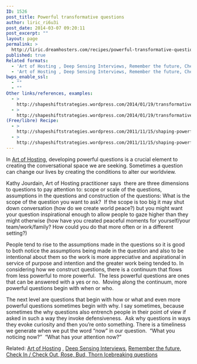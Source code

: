 ```yaml
---
ID: 1526
post_title: Powerful transformative questions
author: liric_ri6u3i
post_date: 2014-03-07 09:20:11
post_excerpt: ""
layout: page
permalink: >
  http://liric.dreamhosters.com/recipes/powerful-transformative-questions/
published: true
Related formats:
  - 'Art of Hosting , Deep Sensing Interviews, Remember the future, Check In / Check Out,  Rose, Bud, Thorn Icebreaking questions'
  - 'Art of Hosting , Deep Sensing Interviews, Remember the future, Check In / Check Out,  Rose, Bud, Thorn Icebreaking questions'
bwps_enable_ssl:
  - ""
  - ""
Other links/references, examples:
  - >
    http://shapeshiftstrategies.wordpress.com/2014/01/19/transformative-questions-can-shift-worldview-guest-author-jerry-nagel/
  - >
    http://shapeshiftstrategies.wordpress.com/2014/01/19/transformative-questions-can-shift-worldview-guest-author-jerry-nagel/
(Free/libre) Recipe:
  - >
    http://shapeshiftstrategies.wordpress.com/2011/11/15/shaping-powerful-questions/
  - >
    http://shapeshiftstrategies.wordpress.com/2011/11/15/shaping-powerful-questions/
---
```

In <a title="AoH (Art of Hosting)" href="http://www.co-creative-recipes.cc/recipes/aoh-art-of-hosting/">Art of Hosting</a>, developing powerful questions is a crucial element to creating the conversational space we are seeking. Sometimes a question can change our lives by creating the conditions to alter our worldview.

Kathy Jourdain, Art of Hosting practitioner says  there are three dimensions to questions to pay attention to: scope or scale of the questions, assumptions in the questions and construction of the questions: What is the scope of the question you want to ask?  If the scope is too big it may shut down conversation (how do we create world peace?) but you might want your question inspirational enough to allow people to gaze higher than they might otherwise (how have you created peaceful moments for yourself/your team/work/family? How could you do that more often or in a different setting?)

People tend to rise to the assumptions made in the questions so it is good to both notice the assumptions being made in the question and also to be intentional about them so the work is more appreciative and aspirational in service of purpose and intention and the greater work being tended to. In considering how we construct questions, there is a continuum that flows from less powerful to more powerful.  The less powerful questions are ones that can be answered with a yes or no.  Moving along the continuum, more powerful questions begin with when or who.

The next level are questions that begin with how or what and even more powerful questions sometimes begin with why. I say sometimes, because sometimes the why questions also entrench people in their point of view if asked in such a way they invoke defensiveness.  Ask why questions in ways they evoke curiosity and then you’re onto something. There is a timeliness we generate when we put the word “now” in our question.  “What you noticing now?”  “What has your attention now?”

Related: <a title="AoH (Art of Hosting)" href="http://www.co-creative-recipes.cc/recipes/aoh-art-of-hosting/">Art of Hosting</a> , <a title="Deep Sensing Interviews" href="http://www.co-creative-recipes.cc/recipes/deep-sensing-interviews/">Deep Sensing Interviews</a>, <a title="Remember the future" href="http://www.co-creative-recipes.cc/recipes/remember-the-future/">Remember the future</a>, <a title="Check In / Check Out" href="http://www.co-creative-recipes.cc/recipes/check-in-check-out/">Check In / Check Out</a>,<a title="Rose, Bud, Thorn Icebreaking questions" href="http://www.co-creative-recipes.cc/recipes/rose-bud-thorn-icebreaking-questions/"> Rose, Bud, Thorn Icebreaking questions</a>
